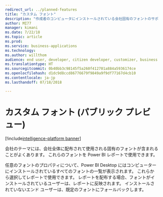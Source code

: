 ```yaml
---
redirect_url: ../planned-features
title: "カスタム フォント"
description: "作成者のコンピュータにインストールされている会社固有のフォントのサポート"
author: MI77
manager: kimani
ms.date: 7/22/18
ms.topic: article
ms.prod: 
ms.service: business-applications
ms.technology: 
ms.author: willthom
audience: end user, developer, citizen developer, customizer, business analyst, IT pro
ms.translationtype: HT
ms.sourcegitcommit: 0b40bb3c98145f5a260f412701a884a5936174ce
ms.openlocfilehash: d1dc9d8ccd86776679f9849a9f9df77167d4cb10
ms.contentlocale: ja-jp
ms.lasthandoff: 07/18/2018

---
```


# <a name="custom-fonts-public-preview"></a>カスタム フォント (パブリック プレビュー)

[!include[intelligence-platform banner](../../includes/intelligence-platform.md)]

会社のテーマには、会社全体に配布されて使用される固有のフォントが含まれることがよくあります。 これらのフォントを Power BI レポートで使用できます。

任意のフォントのプロパティについて、Power BI Desktop にはコンピューターにインストールされているすべてのフォントの一覧が表示されます。 これらから選択してレポートで使用できます。 レポートを配布する場合、フォントがインストールされているユーザーは、レポートに反映されます。 インストールされていないエンド ユーザーは、既定のフォントにフォールバックします。

<!--
### Who uses this feature
This feature is intended for end user, developer, citizen developer, customizer, business analyst, IT pro. No additional setup is required.
## Status
### Development status
In development
#### Target timeframe
October ‘18
-->

